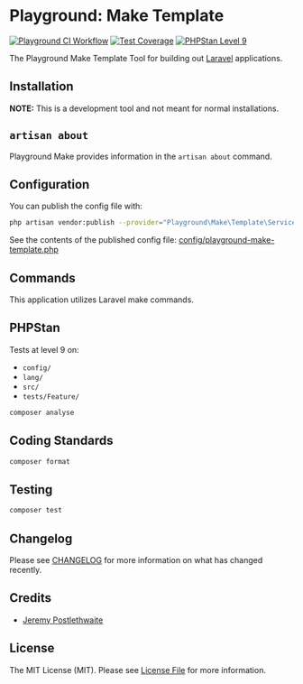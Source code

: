 # Playground: Make Template

[![Playground CI Workflow](https://github.com/gammamatrix/playground-make-template/actions/workflows/ci.yml/badge.svg?branch=develop)](https://raw.githubusercontent.com/gammamatrix/playground-make-template/testing/develop/testdox.txt)
[![Test Coverage](https://raw.githubusercontent.com/gammamatrix/playground-make-template/testing/develop/coverage.svg)](tests)
[![PHPStan Level 9](https://img.shields.io/badge/PHPStan-level%209-brightgreen)](.github/workflows/ci.yml#L120)

The Playground Make Template Tool for building out [Laravel](https://laravel.com/docs/11.x) applications.

## Installation

**NOTE:** This is a development tool and not meant for normal installations.

## `artisan about`

Playground Make provides information in the `artisan about` command.

<!-- <img src="resources/docs/artisan-about-playground-make-template.png" alt="screenshot of artisan about command with Playground Make."> -->

## Configuration

You can publish the config file with:
```bash
php artisan vendor:publish --provider="Playground\Make\Template\ServiceProvider" --tag="playground-config"
```

See the contents of the published config file: [config/playground-make-template.php](config/playground-make-template.php)

## Commands

This application utilizes Laravel make commands.

## PHPStan

Tests at level 9 on:
- `config/`
- `lang/`
- `src/`
- `tests/Feature/`

```sh
composer analyse
```

## Coding Standards

```sh
composer format
```

## Testing

```sh
composer test
```

## Changelog

Please see [CHANGELOG](CHANGELOG.md) for more information on what has changed recently.

## Credits

- [Jeremy Postlethwaite](https://github.com/gammamatrix)

## License

The MIT License (MIT). Please see [License File](LICENSE.md) for more information.
